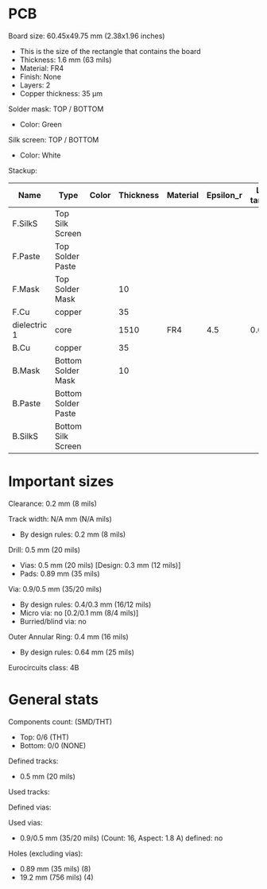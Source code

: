 # PCB

Board size: 60.45x49.75 mm (2.38x1.96 inches)

- This is the size of the rectangle that contains the board
- Thickness: 1.6 mm (63 mils)
- Material: FR4
- Finish: None
- Layers: 2
- Copper thickness: 35 µm

Solder mask: TOP / BOTTOM

- Color: Green

Silk screen: TOP / BOTTOM

- Color: White


Stackup:

| Name                 | Type                 | Color    | Thickness | Material        | Epsilon_r | Loss tangent |
|----------------------|----------------------|----------|-----------|-----------------|-----------|--------------|
| F.SilkS              | Top Silk Screen      |          |           |                 |           |              |
| F.Paste              | Top Solder Paste     |          |           |                 |           |              |
| F.Mask               | Top Solder Mask      |          |        10 |                 |           |              |
| F.Cu                 | copper               |          |        35 |                 |           |              |
| dielectric 1         | core                 |          |      1510 | FR4             |       4.5 |         0.02 |
| B.Cu                 | copper               |          |        35 |                 |           |              |
| B.Mask               | Bottom Solder Mask   |          |        10 |                 |           |              |
| B.Paste              | Bottom Solder Paste  |          |           |                 |           |              |
| B.SilkS              | Bottom Silk Screen   |          |           |                 |           |              |

# Important sizes

Clearance: 0.2 mm (8 mils)

Track width: N/A mm (N/A mils)

- By design rules: 0.2 mm (8 mils)

Drill: 0.5 mm (20 mils)

- Vias: 0.5 mm (20 mils) [Design: 0.3 mm (12 mils)]
- Pads: 0.89 mm (35 mils)

Via: 0.9/0.5 mm (35/20 mils)

- By design rules: 0.4/0.3 mm (16/12 mils)
- Micro via: no [0.2/0.1 mm (8/4 mils)]
- Burried/blind via: no

Outer Annular Ring: 0.4 mm (16 mils)

- By design rules: 0.64 mm (25 mils)

Eurocircuits class: 4B


# General stats

Components count: (SMD/THT)

- Top: 0/6 (THT)
- Bottom: 0/0 (NONE)

Defined tracks:

- 0.5 mm (20 mils)

Used tracks:


Defined vias:


Used vias:

- 0.9/0.5 mm (35/20 mils) (Count: 16, Aspect: 1.8 A) defined: no

Holes (excluding vias):

- 0.89 mm (35 mils) (8)
- 19.2 mm (756 mils) (4)




